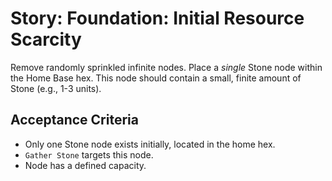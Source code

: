 # Story: Foundation: Initial Resource Scarcity

Remove randomly sprinkled infinite nodes. Place a *single* Stone node within the Home Base hex. This node should contain a small, finite amount of Stone (e.g., 1-3 units).

## Acceptance Criteria

*   Only one Stone node exists initially, located in the home hex.
*   `Gather Stone` targets this node.
*   Node has a defined capacity.